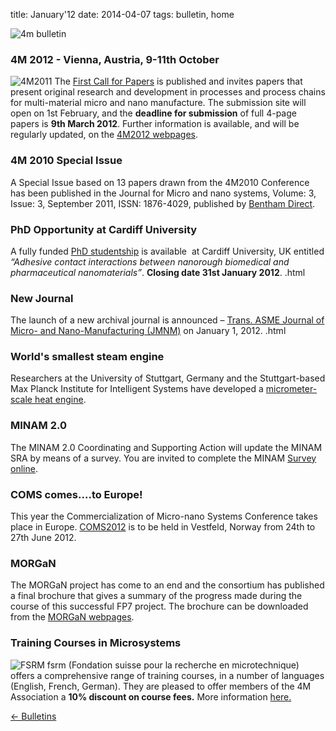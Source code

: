 title: January'12
date: 2014-04-07 
tags: bulletin, home


![4m bulletin](/images/4mbulletin168.png)

<!--break-->
### 4M 2012 - Vienna, Austria, 9-11th October


![4M2011](/images/4m-2012_100.png)
The [First Call for Papers](/conference/2012/Call-Papers-4M2012) is published and invites  papers that present original research and development in processes and process chains for multi-material micro and nano manufacture. The submission site will open on 1st February, and the **deadline for submission** of full 4-page papers is **9th March 2012**. Further information is available, and will be regularly updated, on the [4M2012 webpages](/conference/2012). 
  
### 4M 2010 Special Issue

A Special Issue based on 13 papers drawn from the 4M2010 Conference has been published in the Journal for Micro and nano systems, Volume: 3, Issue: 3, September 2011, ISSN: 1876-4029, published by [Bentham Direct](http://www.benthamdirect.org/pages/).   
 
### PhD Opportunity at Cardiff University

A fully funded [PhD studentship](/content/PhD-Opportunity-Cardiff-University/PhD-Opportunity-Cardiff-University.html) is available  at Cardiff University, UK entitled *“Adhesive contact interactions between nanorough biomedical and pharmaceutical nanomaterials”*. **Closing date 31st January 2012**.  .html
  
### New Journal

The launch of a new archival journal is announced – [Trans. ASME Journal of Micro- and Nano-Manufacturing (JMNM)](/content/New-Journal-Trans-ASME-Journal-Micro-and-Nano-Manufacturing-JMNM/New-Journal-Trans-ASME-Journal-Micro-and-Nano-Manufacturing-JMNM.html) on January 1, 2012.  .html
 
### World's smallest steam engine

Researchers at the University of Stuttgart, Germany and the Stuttgart-based Max Planck Institute for Intelligent Systems have developed a [micrometer-scale heat engine](http://www.mpg.de/4691201/thermodynamics_microscopic_steam_engine?filter_order=L).  

### MINAM 2.0

The MINAM 2.0 Coordinating and Supporting Action will update the MINAM SRA by means of a survey. You are invited to complete the MINAM [Survey online](/content/MINAM-Survey/MINAM-Survey.html).
  
### COMS comes....to Europe!

This year the Commercialization of Micro-nano Systems Conference takes place in Europe. 
[COMS2012](http://www.coms2012.com/index.php?mod=pages&id=1) is to be held in Vestfeld, Norway from 24th to 27th June 2012.

### MORGaN

The MORGaN project has come to an end and the consortium has published a final brochure that gives a summary of the progress made during the course of this successful FP7  project. The brochure can be downloaded from the [MORGaN webpages](http://www.morganproject.eu/).  

### Training Courses in Microsystems

![FSRM](/images/fsrm_logo_web.gif)
fsrm (Fondation suisse pour la recherche en microtechnique) offers a comprehensive range of training courses, in a number of languages (English, French, German). They are pleased to offer members of the 4M Association a <b>10% discount on course fees.</b> More information [here.](/content/fsrm-training-courses/fsrm-training-courses.html)

[&larr; Bulletins](/bulletin/index.html)